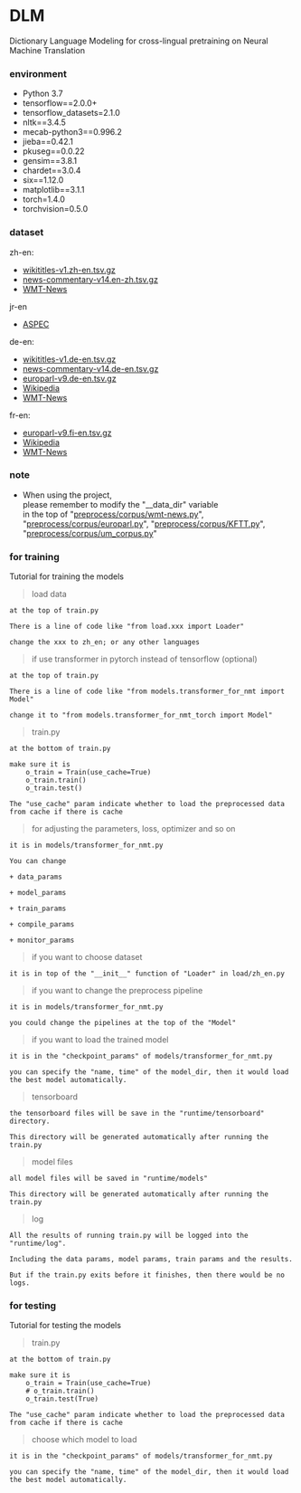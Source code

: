 # DLM
Dictionary Language Modeling for cross-lingual pretraining on Neural Machine Translation

### environment

- Python 3.7
- tensorflow==2.0.0+
- tensorflow_datasets=2.1.0
- nltk==3.4.5
- mecab-python3==0.996.2	
- jieba==0.42.1
- pkuseg==0.0.22
- gensim==3.8.1
- chardet==3.0.4
- six==1.12.0
- matplotlib==3.1.1
- torch=1.4.0
- torchvision=0.5.0

### dataset

zh-en:
- [wikititles-v1.zh-en.tsv.gz](http://data.statmt.org/wikititles/v1/wikititles-v1.zh-en.tsv.gz)
- [news-commentary-v14.en-zh.tsv.gz](http://data.statmt.org/news-commentary/v14/training/news-commentary-v14.en-zh.tsv.gz)
- [WMT-News](http://opus.nlpl.eu/download.php?f=WMT-News/v2019/moses/en-zh.txt.zip)

jr-en
- [ASPEC](http://orchid.kuee.kyoto-u.ac.jp/ASPEC/)

de-en:
- [wikititles-v1.de-en.tsv.gz](http://data.statmt.org/wikititles/v1/wikititles-v1.de-en.tsv.gz)
- [news-commentary-v14.de-en.tsv.gz](http://data.statmt.org/news-commentary/v14/training/news-commentary-v14.de-en.tsv.gz)
- [europarl-v9.de-en.tsv.gz](http://www.statmt.org/europarl/v9/training/europarl-v9.de-en.tsv.gz)
- [Wikipedia](http://opus.nlpl.eu/download.php?f=Wikipedia/v1.0/moses/de-en.txt.zip)
- [WMT-News](http://opus.nlpl.eu/download.php?f=WMT-News/v2019/moses/de-en.txt.zip)

fr-en:
- [europarl-v9.fi-en.tsv.gz](http://www.statmt.org/europarl/v9/training/europarl-v9.fi-en.tsv.gz)
- [Wikipedia](http://opus.nlpl.eu/download.php?f=Wikipedia/v1.0/tmx/en-fr.tmx.gz)
- [WMT-News](http://opus.nlpl.eu/download.php?f=WMT-News/v2019/moses/en-fr.txt.zip)

### note

- When using the project, <br>
  please remember to modify the "__data_dir" variable <br> 
  in the top of "[preprocess/corpus/wmt-news.py](preprocess/corpus/wmt-news.py)", "[preprocess/corpus/europarl.py](preprocess/corpus/europarl.py)", "[preprocess/corpus/KFTT.py](preprocess/corpus/KFTT.py)", "[preprocess/corpus/um_corpus.py](preprocess/corpus/um_corpus.py)"

### for training

Tutorial for training the models

> load data

    at the top of train.py
    
    There is a line of code like "from load.xxx import Loader"
    
    change the xxx to zh_en; or any other languages

> if use transformer in pytorch instead of tensorflow (optional)

    at the top of train.py
    
    There is a line of code like "from models.transformer_for_nmt import Model"
    
    change it to "from models.transformer_for_nmt_torch import Model"
    
> train.py

    at the bottom of train.py
    
    make sure it is 
        o_train = Train(use_cache=True)
        o_train.train()
        o_train.test()

    The "use_cache" param indicate whether to load the preprocessed data from cache if there is cache

> for adjusting the parameters, loss, optimizer and so on

    it is in models/transformer_for_nmt.py
    
    You can change
        
    + data_params
    
    + model_params
    
    + train_params
    
    + compile_params
    
    + monitor_params

> if you want to choose dataset

    it is in top of the "__init__" function of "Loader" in load/zh_en.py

> if you want to change the preprocess pipeline

    it is in models/transformer_for_nmt.py

    you could change the pipelines at the top of the "Model"

> if you want to load the trained model

    it is in the "checkpoint_params" of models/transformer_for_nmt.py

    you can specify the "name, time" of the model_dir, then it would load the best model automatically.

> tensorboard

    the tensorboard files will be save in the "runtime/tensorboard" directory.
    
    This directory will be generated automatically after running the train.py

> model files

    all model files will be saved in "runtime/models"
    
    This directory will be generated automatically after running the train.py

> log

    All the results of running train.py will be logged into the "runtime/log".
    
    Including the data params, model params, train params and the results.
    
    But if the train.py exits before it finishes, then there would be no logs.

### for testing

Tutorial for testing the models

> train.py

    at the bottom of train.py
    
    make sure it is 
        o_train = Train(use_cache=True)
        # o_train.train()
        o_train.test(True)

    The "use_cache" param indicate whether to load the preprocessed data from cache if there is cache

> choose which model to load

    it is in the "checkpoint_params" of models/transformer_for_nmt.py

    you can specify the "name, time" of the model_dir, then it would load the best model automatically.
